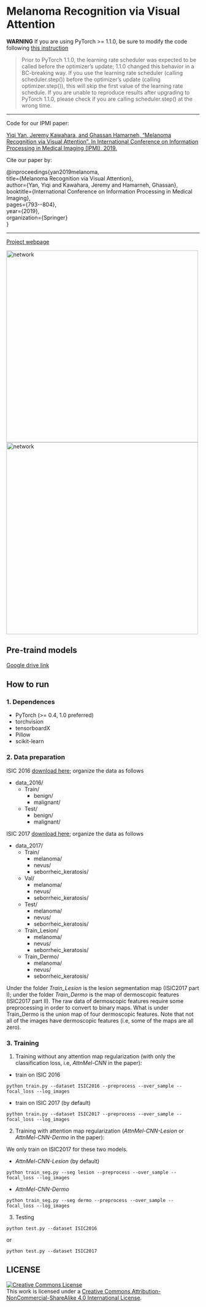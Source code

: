 # Melanoma Recognition via Visual Attention  

**WARNING** If you are using PyTorch >= 1.1.0, be sure to modify the code following [this instruction](https://pytorch.org/docs/stable/optim.html#how-to-adjust-learning-rate)

>Prior to PyTorch 1.1.0, the learning rate scheduler was expected to be called before the optimizer’s update; 1.1.0 changed this behavior in a BC-breaking way. If you use the learning rate scheduler (calling scheduler.step()) before the optimizer’s update (calling optimizer.step()), this will skip the first value of the learning rate schedule. If you are unable to reproduce results after upgrading to PyTorch 1.1.0, please check if you are calling scheduler.step() at the wrong time.


***
Code for our IPMI paper:  

[Yiqi Yan, Jeremy Kawahara, and Ghassan Hamarneh, “Melanoma Recognition via Visual Attention”. In International Conference on Information Processing in Medical Imaging (IPMI), 2019.](http://www.cs.sfu.ca/~hamarneh/ecopy/ipmi2019.pdf)  

Cite our paper by:

@inproceedings{yan2019melanoma,  
  title={Melanoma Recognition via Visual Attention},  
  author={Yan, Yiqi and Kawahara, Jeremy and Hamarneh, Ghassan},  
  booktitle={International Conference on Information Processing in Medical Imaging},  
  pages={793--804},  
  year={2019},  
  organization={Springer}  
}  

***  

[Project webpage](https://saoyan.github.io/posts/2019/03/07)   

<img src="https://github.com/SaoYan/Attention-Skin/blob/master/assets/network.png" alt="network" width="500">  

<img src="https://github.com/SaoYan/Attention-Skin/blob/master/assets/atten.jpg" alt="network" width="500">  

## Pre-traind models

[Google drive link](https://drive.google.com/open?id=1dwnpHfTpy-zSe3jybPOmELxs51iQF1mG)  

## How to run

### 1. Dependences  

* PyTorch (>= 0.4, 1.0 preferred)  
* torchvision  
* tensorboardX  
* Pillow  
* scikit-learn  

### 2. Data preparation  

ISIC 2016 [download here](https://challenge.kitware.com/#challenge/560d7856cad3a57cfde481ba); organize the data as follows  

* data_2016/  
  * Train/  
    * benign/  
    * malignant/  
  * Test/  
    * benign/  
    * malignant/  

ISIC 2017 [download here](https://challenge.kitware.com/#challenge/n/ISIC_2017%3A_Skin_Lesion_Analysis_Towards_Melanoma_Detection); organize the data as follows  

* data_2017/  
  * Train/  
    * melanoma/  
    * nevus/
    * seborrheic_keratosis/  
  * Val/  
    * melanoma/  
    * nevus/
    * seborrheic_keratosis/   
  * Test/  
    * melanoma/  
    * nevus/
    * seborrheic_keratosis/   
  * Train_Lesion/  
    * melanoma/  
    * nevus/
    * seborrheic_keratosis/   
  * Train_Dermo/  
    * melanoma/  
    * nevus/
    * seborrheic_keratosis/   

Under the folder *Train_Lesion* is the lesion segmentation map (ISIC2017 part I); under the folder *Train_Dermo* is the map of dermoscopic features (ISIC2017 part II). The raw data of dermoscopic features require some preprocessing in order to convert to binary maps. What is under Train_Dermo is the union map of four dermoscopic features. Note that not all of the images have dermoscopic features (i.e, some of the maps are all zero).  

### 3. Training

1. Training without any attention map regularization (with only the classification loss, i.e, *AttnMel-CNN* in the paper):  

* train on ISIC 2016  

```
python train.py --dataset ISIC2016 --preprocess --over_sample --focal_loss --log_images
```

* train on ISIC 2017 (by default)  

```
python train.py --dataset ISIC2017 --preprocess --over_sample --focal_loss --log_images
```

2. Training with attention map regularization (*AttnMel-CNN-Lesion* or *AttnMel-CNN-Dermo* in the paper):  

We only train on ISIC2017 for these two models.  

* *AttnMel-CNN-Lesion* (by default)  

```
python train_seg.py --seg lesion --preprocess --over_sample --focal_loss --log_images
```

* *AttnMel-CNN-Dermo*  

```
python train_seg.py --seg dermo --preprocess --over_sample --focal_loss --log_images
```

3. Testing

```
python test.py --dataset ISIC2016  
```

or

```
python test.py --dataset ISIC2017  
```

## LICENSE  

<a rel="license" href="http://creativecommons.org/licenses/by-nc-sa/4.0/"><img alt="Creative Commons License" style="border-width:0" src="https://i.creativecommons.org/l/by-nc-sa/4.0/88x31.png" /></a><br />This work is licensed under a <a rel="license" href="http://creativecommons.org/licenses/by-nc-sa/4.0/">Creative Commons Attribution-NonCommercial-ShareAlike 4.0 International License</a>.
